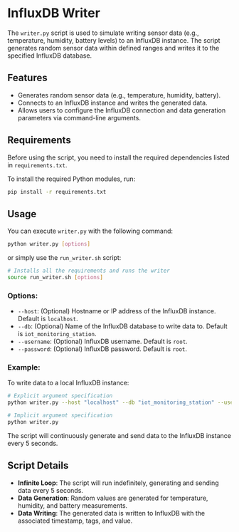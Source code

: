
# InfluxDB Writer

The `writer.py` script is used to simulate writing sensor data (e.g., temperature, humidity, battery levels) to an InfluxDB instance. The script generates random sensor data within defined ranges and writes it to the specified InfluxDB database.

## Features

- Generates random sensor data (e.g., temperature, humidity, battery).
- Connects to an InfluxDB instance and writes the generated data.
- Allows users to configure the InfluxDB connection and data generation parameters via command-line arguments.

## Requirements

Before using the script, you need to install the required dependencies listed in `requirements.txt`.

To install the required Python modules, run:

```bash
pip install -r requirements.txt
```

## Usage

You can execute `writer.py` with the following command:

```bash
python writer.py [options]
```

or simply use the `run_writer.sh` script:

```bash
# Installs all the requirements and runs the writer
source run_writer.sh [options]
```

### Options:
- `--host`: (Optional) Hostname or IP address of the InfluxDB instance. Default is `localhost`.
- `--db`: (Optional) Name of the InfluxDB database to write data to. Default is `iot_monitoring_station`.
- `--username`: (Optional) InfluxDB username. Default is `root`.
- `--password`: (Optional) InfluxDB password. Default is `root`.

### Example:

To write data to a local InfluxDB instance:

```bash
# Explicit argument specification
python writer.py --host "localhost" --db "iot_monitoring_station" --username "root" --password "root"

# Implicit argument specification
python writer.py
```

The script will continuously generate and send data to the InfluxDB instance every 5 seconds.

## Script Details

- **Infinite Loop**: The script will run indefinitely, generating and sending data every 5 seconds.
- **Data Generation**: Random values are generated for temperature, humidity, and battery measurements.
- **Data Writing**: The generated data is written to InfluxDB with the associated timestamp, tags, and value.

